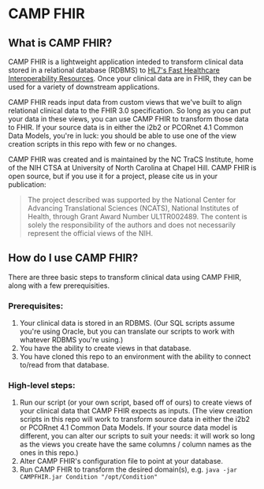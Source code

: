 # CAMP FHIR

## What is CAMP FHIR?

CAMP FHIR is a lightweight application inteded to transform clinical data stored in a relational database (RDBMS) to [HL7's Fast Healthcare Interoperability Resources](http://hl7.org/fhir/index.html). Once your clinical data are in FHIR, they can be used for a variety of downstream applications. 

CAMP FHIR reads input data from custom views that we've built to align relational clinical data to the FHIR 3.0 specification. So long as you can put your data in these views, you can use CAMP FHIR to transform those data to FHIR. If your source data is in either the i2b2 or PCORnet 4.1 Common Data Models, you're in luck: you should be able to use one of the view creation scripts in this repo with few or no changes. 

CAMP FHIR was created and is maintained by the NC TraCS Institute, home of the NIH CTSA at University of North Carolina at Chapel Hill. CAMP FHIR is open source, but if you use it for a project, please cite us in your publication:
>The project described was supported by the National Center for Advancing Translational Sciences (NCATS), National Institutes of Health, through Grant Award Number UL1TR002489. The content is solely the responsibility of the authors and does not necessarily represent the official views of the NIH.

## How do I use CAMP FHIR?
There are three basic steps to transform clinical data using CAMP FHIR, along with a few prerequisities.

### Prerequisites:
1. Your clinical data is stored in an RDBMS. (Our SQL scripts assume you're using Oracle, but you can translate our scripts to work with whatever RDBMS you're using.)
2. You have the ability to create views in that database.
3. You have cloned this repo to an environment with the ability to connect to/read from that database.

### High-level steps:
1. Run our script (or your own script, based off of ours) to create views of your clinical data that CAMP FHIR expects as inputs. (The view creation scripts in this repo will work to transform source data in either the i2b2 or PCORnet 4.1 Common Data Models. If your source data model is different, you can alter our scripts to suit your needs: it will work so long as the views you create have the same columns / column names as the ones in this repo.)
2. Alter CAMP FHIR's configuration file to point at your database.
3. Run CAMP FHIR to transform the desired domain(s), e.g. `java -jar CAMPFHIR.jar Condition "/opt/Condition"`